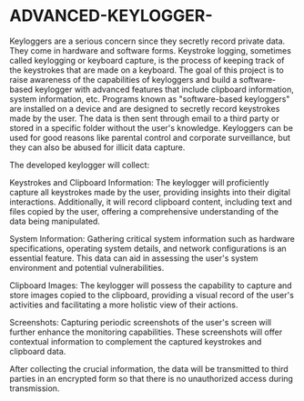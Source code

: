 # ADVANCED-KEYLOGGER-
Keyloggers are a serious concern since they secretly record private data. They come in hardware and software forms. Keystroke logging, sometimes called keylogging or keyboard capture, is the process of keeping track of the keystrokes that are made on a keyboard. The goal of this project is to raise awareness of the capabilities of keyloggers and build a software-based keylogger with advanced features that include clipboard information, system information, etc. Programs known as "software-based keyloggers" are installed on a device and are designed to secretly record keystrokes made by the user. The data is then sent through email to a third party or stored in a specific folder without the user's knowledge. Keyloggers can be used for good reasons like parental control and corporate surveillance, but they can also be abused for illicit data capture.

The developed keylogger will collect:

Keystrokes and Clipboard Information:
The keylogger will proficiently capture all keystrokes made by the user, providing insights into their digital interactions. Additionally, it will record clipboard content, including text and files copied by the user, offering a comprehensive understanding of the data being manipulated.

System Information:
Gathering critical system information such as hardware specifications, operating system details, and network configurations is an essential feature. This data can aid in assessing the user's system environment and potential vulnerabilities.

Clipboard Images:
The keylogger will possess the capability to capture and store images copied to the clipboard, providing a visual record of the user's activities and facilitating a more holistic view of their actions.

Screenshots:
Capturing periodic screenshots of the user's screen will further enhance the monitoring capabilities. These screenshots will offer contextual information to complement the captured keystrokes and clipboard data.

After collecting the crucial information, the data will be transmitted to third parties in an encrypted form so that there is no unauthorized access during transmission.
